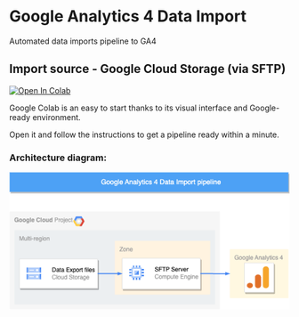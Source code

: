 # Google Analytics 4 Data Import

Automated data imports pipeline to GA4


## Import source - Google Cloud Storage (via SFTP)

<!-- markdownlint-disable-next-line MD033 -->
<a href="https://colab.research.google.com/github/max-ostapenko/ga4_data_import/blob/main/scripts/GCS_to_GA4.ipynb" target="_parent"><img src="https://colab.research.google.com/assets/colab-badge.svg" alt="Open In Colab"/></a>

Google Colab is an easy to start thanks to its visual interface and Google-ready environment.

Open it and follow the instructions to get a pipeline ready within a minute.

### Architecture diagram:

<!-- markdownlint-disable-next-line MD033 -->
![diagram](https://raw.githubusercontent.com/max-ostapenko/ga4_data_import/main/static/GCS_to_GA4%20Data%20Import%20pipeline.png)

